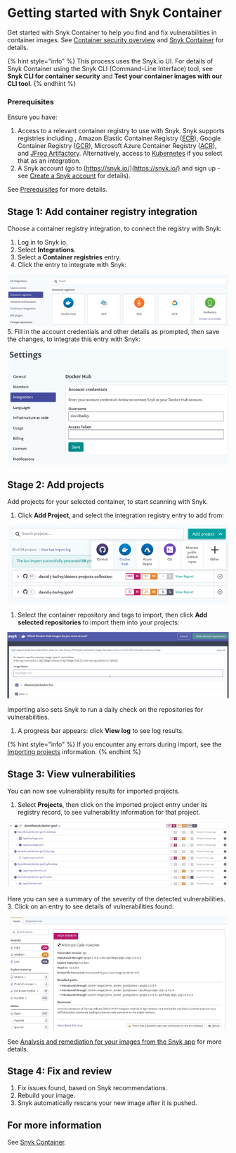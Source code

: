 # Getting started with Snyk Container

Get started with Snyk Container to help you find and fix vulnerabilities in container images. See [Container security overview](https://support.snyk.io/hc/en-us/articles/360003946897-Container-security-overview) and [Snyk Container](https://solutions.snyk.io/snyk-academy/container) for details.

{% hint style="info" %}
This process uses the Snyk.io UI. For details of Snyk Container using the Snyk CLI \(Command-Line Interface\) tool, see **Snyk CLI for container security** and **Test your container images with our CLI tool**.
{% endhint %}

### Prerequisites

Ensure you have:

1. Access to a relevant container registry to use with Snyk. Snyk supports registries including , Amazon Elastic Container Registry \([ECR](https://support.snyk.io/hc/en-us/sections/360001114218-ECR-image-scanning)\), Google Container Registry \([GCR](https://support.snyk.io/hc/en-us/sections/360001127497-GCR-image-scanning)\), Microsoft Azure Container Registry \([ACR](https://support.snyk.io/hc/en-us/sections/360001127457-ACR-image-scanning)\), and [JFrog Artifactory](https://support.snyk.io/hc/en-us/sections/360001127477-JFrog-Artifactory-image-scanning). Alternatively, access to [Kubernetes](https://support.snyk.io/hc/en-us/sections/360001114238-Kubernetes-workload-and-image-scanning) if you select that as an integration.
2. A Snyk account \(go to [https://snyk.io/](https://snyk.io/) and sign up - see [Create a Snyk account](https://docs.snyk.io/getting-started/getting-started-snyk-products) for details\).

See [Prerequisites](https://solutions.snyk.io/snyk-academy/container/prerequisites) for more details.

## Stage 1: Add container registry integration

Choose a container registry integration, to connect the registry with Snyk:

1. Log in to Snyk.io.
2. Select **Integrations**.
3. Select a **Container registries** entry.
4. Click the entry to integrate with Snyk: 

![container-select-integration.png](../../.gitbook/assets/container-select-integration.png) 5. Fill in the account credentials and other details as prompted, then save the changes, to integrate this entry with Snyk:

![Container-Account-credentials.png](../../.gitbook/assets/container-account-credentials.png)

## Stage 2: Add projects

Add projects for your selected container, to start scanning with Snyk.

1. Click **Add Project**, and select the integration registry entry to add from:

![Containers-\_Add\_projects.png](../../.gitbook/assets/containers-_add_projects.png)

1. Select the container repository and tags to import, then click **Add selected repositories** to import them into your projects:  

![image5.png](../../.gitbook/assets/image5%20%281%29.png)

Importing also sets Snyk to run a daily check on the repositories for vulnerabilities.

1. A progress bar appears: click **View log** to see log results.

{% hint style="info" %}
If you encounter any errors during import, see the [Importing projects](https://support.snyk.io/hc/en-us/sections/360000923478-Importing-projects) information.
{% endhint %}

## Stage 3: View vulnerabilities

You can now see vulnerability results for imported projects.

1. Select **Projects**, then click on the imported project entry under its registry record, to see vulnerability information for that project.  

![image2.png](../../.gitbook/assets/mceclip2%20%281%29%20%281%29%20%281%29%20%283%29%20%283%29%20%284%29%20%286%29%20%281%29%20%281%29.png)

Here you can see a summary of the severity of the detected vulnerabilities. 3. Click on an entry to see details of vulnerabilities found:

![image5.png](../../.gitbook/assets/image5-1-.png)

See [Analysis and remediation for your images from the Snyk app](https://docs.snyk.io/snyk-container/getting-around-the-snyk-container-ui/analysis-and-remediation-for-your-images-from-the-snyk-app) for more details.

## Stage 4: Fix and review

1. Fix issues found, based on Snyk recommendations.
2. Rebuild your image.
3. Snyk automatically rescans your new image after it is pushed.

## For more information

See [Snyk Container](https://docs.snyk.io/snyk-container).


